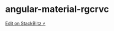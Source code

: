 # angular-material-rgcrvc

[Edit on StackBlitz ⚡️](https://stackblitz.com/edit/angular-material-rgcrvc)